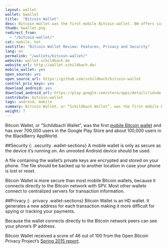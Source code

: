 ```yaml
---
layout: wallet
wallet: bwallet
title:  "Bitcoin Wallet"
desc: Bitcoin Wallet was the first mobile Bitcoin wallet. BW offers simple send/receive features, a direct connection to the Bitcoin network, and more.
thumb: bwallet.png
redirect_from:
  - "/bitcoin-wallet/"
cat: mobile, hot
seotitle: "Bitcoin Wallet Review: Features, Privacy and Security"
lang: en
permalink: "/wallets/bitcoin-wallet/"
website: wallet.schildbach.de
website_url: http://wallet.schildbach.de/
mobile_wallet: yes
open_source: yes
open_source_url: https://github.com/schildbach/bitcoin-wallet
control_priv_keys: yes
download_android: yes
download_android_url: https://play.google.com/store/apps/details?id=de.schildbach.wallet
contribute: bitcoin-wallet
tags: android, mobile
summary: Bitcoin Wallet, or “Schildbach Wallet”, was the first mobile Bitcoin wallet. Bitcoin Wallet is more secure than most mobile Bitcoin wallets, because it connects directly to the Bitcoin network with SPV. Bitcoin Wallet has a simple interface and just the right amount of features, making it the easiest Bitcoin wallet for beginners to learn with.
weight: 7
---
```


Bitcoin Wallet, or “Schildbach Wallet”, was the first [mobile Bitcoin wallet](/wallets/) and has over 700,000 users in the Google Play Store and about 100,000 users in the BlackBerry AppWorld.

##Security
{: .security .wallet-sections}
A mobile wallet is only as secure as the device it’s running on. An unrooted Android device should be used.

A file containing the wallet’s private keys are encrypted and stored on your phone. The file should be backed up to another location in case your phone is lost or reset.

Bitcoin Wallet is more secure than most mobile Bitcoin wallets, because it connects directly to the Bitcoin network with SPV. Most other wallets connect to centralized servers for transaction information.

##Privacy
{: .privacy .wallet-sections}
Bitcoin Wallet is an HD wallet. It generates a new address for each transaction making it more difficult for spying or tracking your payments.

Because the wallet connects directly to the Bitcoin network peers can see your phone’s IP address.

Bitcoin Wallet received a score of 46 out of 100 from the Open Bitcoin Privacy Project’s [Spring 2015 report](http://openbitcoinprivacyproject.org/2015/05/spring-2015-wallet-privacy-rating-report/).